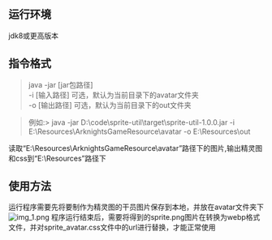 ## 运行环境
jdk8或更高版本
## 指令格式
>java -jar [jar包路径]  
>     -i [输入路径] 可选，默认为当前目录下的avatar文件夹  
>     -o [输出路径] 可选，默认为当前目录下的out文件夹  

>例如:> java -jar D:\code\sprite-util\target\sprite-util-1.0.0.jar -i E:\Resources\ArknightsGameResource\avatar -o E:\Resources\out
> 
读取“E:\Resources\ArknightsGameResource\avatar”路径下的图片,输出精灵图和css到“E:\Resources”路径下

## 使用方法
运行程序需要先将要制作为精灵图的干员图片保存到本地，并放在avatar文件夹下
![img_1.png](img_1.png)
程序运行结束后，需要将得到的sprite.png图片在转换为webp格式文件，并对sprite_avatar.css文件中的url进行替换，才能正常使用
